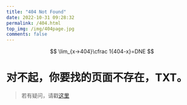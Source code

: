 ```yaml
---
title: "404 Not Found"
date: 2022-10-31 09:28:32
permalink: /404.html
top_img: /img/404page.jpg
comments: false
---
```


$$
\lim_{x→404}\cfrac 1{404-x}=DNE
$$

# 对不起，你要找的页面不存在，TXT。

> 若有疑问，请戳[这里](/feedback)
